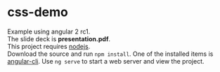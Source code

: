 # css-demo
Example using angular 2 rc1.  
The slide deck is **presentation.pdf**.   
This project requires [nodejs](https://nodejs.org/en/).  
Download the source and run `npm install`. One of the installed items is [angular-cli](https://cli.angular.io/). Use `ng serve` to start a web server and view the project.  
